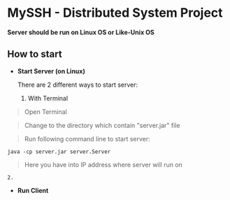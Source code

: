 # MySSH - Distributed System Project
**Server should be run on Linux OS or Like-Unix OS** 
## How to start

*   **Start Server (on Linux)**

	There are 2 different ways to start server:
	1.  With Terminal

>	Open Terminal

>	Change to the directory which contain "server.jar" file

>	Run following command line to start server:
	
	java -cp server.jar server.Server

>	Here you have into IP address where server will run on

		
	2.  
    
*   **Run Client**


